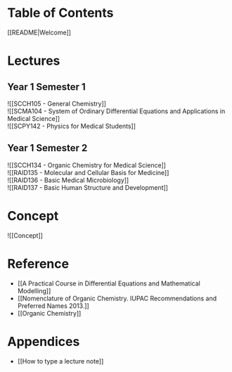 # Table of Contents

[[README|Welcome]]

# Lectures

## Year 1 Semester 1

![[SCCH105 - General Chemistry]]  
![[SCMA104 - System of Ordinary Differential Equations and Applications in Medical Science]]  
![[SCPY142 - Physics for Medical Students]]

## Year 1 Semester 2

![[SCCH134 - Organic Chemistry for Medical Science]]  
![[RAID135 - Molecular and Cellular Basis for Medicine]]  
![[RAID136 - Basic Medical Microbiology]]  
![[RAID137 - Basic Human Structure and Development]]  

# Concept

![[Concept]]

# Reference

- [[A Practical Course in Differential Equations and Mathematical Modelling]]
- [[Nomenclature of Organic Chemistry. IUPAC Recommendations and Preferred Names 2013.]]
- [[Organic Chemistry]]

# Appendices

- [[How to type a lecture note]]
